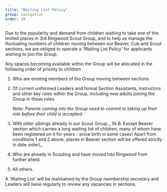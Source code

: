```yaml
---
title: "Waiting List Policy"
group: navigation
order: 10
---
```


 Due to the popularity and demand from children wishing to take one of the limited places in 3rd Ringwood Scout Group, and to help us manage the fluctuating numbers of children moving between our Beaver, Cub and Scout sections, we are obliged to operate a 'Waiting List Policy' for applicants wishing to join the Group.

 Any spaces becoming available within the Group will be allocated in the following order of priority to children:

1.  Who are existing members of the Group moving between sections.

2.   Of current uniformed Leaders and formal Section Assistants, Instructors and other key roles within the Group, including new adults joining the Group in these roles.

     _Note: Parents coming into the Group need to commit to taking up their role before their child is accepted._

3.   With older siblings already in our Scout Group._ (N.B. Except Beaver section which carries a long waiting list of children, many of whom have been registered on it for years - since birth in some cases! Apart from conditions 1 and 2 above, places in Beaver section will be offered strictly in date order)_

4.   Who are already in Scouting and have moved into Ringwood from further afield.

5.   All others.

 A 'Waiting List' will be maintained by the Group membership secretary and Leaders will liaise regularly to review any vacancies in sections.
